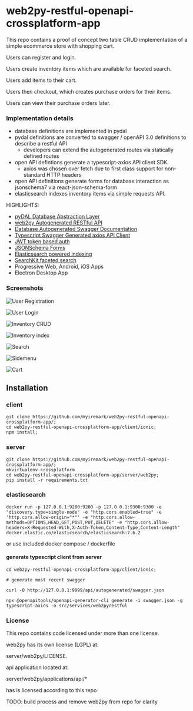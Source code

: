 # web2py-restful-openapi-crossplatform-app

This repo contains a proof of concept two table CRUD implementation of a simple ecommerce store with shopping cart.

Users can register and login.

Users create inventory items which are available for faceted search.

Users add items to their cart.

Users then checkout, which creates purchase orders for their items.

Users can view their purchase orders later.

### Implementation details

- database definitions are implemented in pydal
- pydal definitions are converted to swagger / openAPI 3.0 definitions to describe a restful API
    - developers can extend the autogenerated routes via statically defined routes
- open API defintions generate a typescript-axios API client SDK.
    - axios was chosen over fetch due to first class support for non-standard HTTP headers
- open API definitions generate forms for database interaction as jsonschema7 via react-json-schema-form
- elasticsearch indexes inventory items via simple requests API.

HIGHLIGHTS:

- [pyDAL Database Abstraction Layer](https://github.com/web2py/pydal)
- [web2py Autogenerated RESTful API](http://web2py.com/books/default/chapter/29/10/services#parse_as_rest-experimental-)
- [Database Autogenerated Swagger Documentation](https://github.com/myiremark/web2py-restful-openapi-crossplatform-app/blob/master/server/web2py/applications/api/controllers/autogenerated.py)
- [Typescript Swagger Generated axios API Client](https://openapi-generator.tech/docs/installation/)
- [JWT token based auth](https://web2py.readthedocs.io/en/latest/tools.html#gluon.tools.Auth.jwt)
- [JSONSchema Forms](https://react-jsonschema-form.readthedocs.io/en/latest/)
- [Elasticsearch powered indexing](https://elastic.co/)
- [SearchKit faceted search](https://github.com/searchkit/)
- Progressive Web, Android, iOS Apps</IonLabel>
- Electron Desktop App


### Screenshots

![User Registration](/docs/register.png?raw=true "User Registration")

![User Login](/docs/login.png?raw=true "User Login")

![Inventory CRUD](/docs/jsonform.png?raw=true "Inventory CRUD")

![Inventory index](/docs/inventory_items.png?raw=true "Inventory index")

![Search](/docs/search.png?raw=true "Search")

![Sidemenu](/docs/sidemenu.png?raw=true "Sidemenu")

![Cart](/docs/cart.png?raw=true "Cart")


## Installation

### client

```
git clone https://github.com/myiremark/web2py-restful-openapi-crossplatform-app/;
cd web2py-restful-openapi-crossplatform-app/client/ionic;
npm install;
```

### server
```
git clone https://github.com/myiremark/web2py-restful-openapi-crossplatform-app/;
mkvirtualenv crossplatform
cd web2py-restful-openapi-crossplatform-app/server/web2py;
pip install -r requirements.txt
```

### elasticsearch

```
docker run -p 127.0.0.1:9200:9200 -p 127.0.0.1:9300:9300 -e "discovery.type=single-node" -e "http.cors.enabled=true" -e 'http.cors.allow-origin="*"' -e "http.cors.allow-methods=OPTIONS,HEAD,GET,POST,PUT,DELETE" -e "http.cors.allow-headers=X-Requested-With,X-Auth-Token,Content-Type,Content-Length" docker.elastic.co/elasticsearch/elasticsearch:7.6.2
```

or use included docker compose / dockerfile

#### generate typescript client from server

```
cd web2py-restful-openapi-crossplatform-app/client/ionic;

# generate most recent swagger

curl -O http://127.0.0.1:9999/api/autogenerated/swagger.json

npx @openapitools/openapi-generator-cli generate -i swagger.json -g typescript-axios -o src/services/web2pyrestful
```

### License

This repo contains code licensed under more than one license.

web2py has its own license (LGPL) at:

server/web2py/LICENSE.

api application located at:

server/web2py/applications/api/*

has is licensed according to this repo

TODO: build process and remove web2py from repo for clarity
